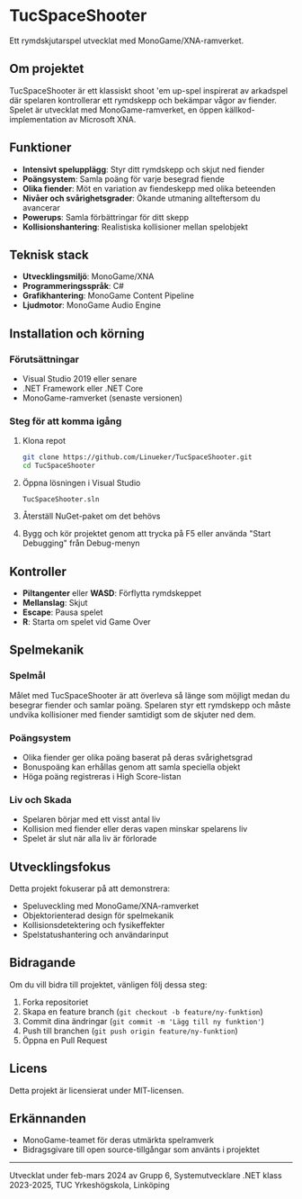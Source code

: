 # TucSpaceShooter

Ett rymdskjutarspel utvecklat med MonoGame/XNA-ramverket.

## Om projektet

TucSpaceShooter är ett klassiskt shoot 'em up-spel inspirerat av arkadspel där spelaren kontrollerar ett rymdskepp och bekämpar vågor av fiender. Spelet är utvecklat med MonoGame-ramverket, en öppen källkod-implementation av Microsoft XNA.

## Funktioner

- **Intensivt spelupplägg**: Styr ditt rymdskepp och skjut ned fiender
- **Poängsystem**: Samla poäng för varje besegrad fiende
- **Olika fiender**: Möt en variation av fiendeskepp med olika beteenden
- **Nivåer och svårighetsgrader**: Ökande utmaning allteftersom du avancerar
- **Powerups**: Samla förbättringar för ditt skepp
- **Kollisionshantering**: Realistiska kollisioner mellan spelobjekt

## Teknisk stack

- **Utvecklingsmiljö**: MonoGame/XNA
- **Programmeringsspråk**: C#
- **Grafikhantering**: MonoGame Content Pipeline
- **Ljudmotor**: MonoGame Audio Engine

## Installation och körning

### Förutsättningar

- Visual Studio 2019 eller senare
- .NET Framework eller .NET Core
- MonoGame-ramverket (senaste versionen)

### Steg för att komma igång

1. Klona repot
   ```bash
   git clone https://github.com/Linueker/TucSpaceShooter.git
   cd TucSpaceShooter
   ```

2. Öppna lösningen i Visual Studio
   ```
   TucSpaceShooter.sln
   ```

3. Återställ NuGet-paket om det behövs

4. Bygg och kör projektet genom att trycka på F5 eller använda "Start Debugging" från Debug-menyn

## Kontroller

- **Piltangenter** eller **WASD**: Förflytta rymdskeppet
- **Mellanslag**: Skjut
- **Escape**: Pausa spelet
- **R**: Starta om spelet vid Game Over

## Spelmekanik

### Spelmål
Målet med TucSpaceShooter är att överleva så länge som möjligt medan du besegrar fiender och samlar poäng. Spelaren styr ett rymdskepp och måste undvika kollisioner med fiender samtidigt som de skjuter ned dem.

### Poängsystem
- Olika fiender ger olika poäng baserat på deras svårighetsgrad
- Bonuspoäng kan erhållas genom att samla speciella objekt
- Höga poäng registreras i High Score-listan

### Liv och Skada
- Spelaren börjar med ett visst antal liv
- Kollision med fiender eller deras vapen minskar spelarens liv
- Spelet är slut när alla liv är förlorade

## Utvecklingsfokus

Detta projekt fokuserar på att demonstrera:
- Speluveckling med MonoGame/XNA-ramverket
- Objektorienterad design för spelmekanik
- Kollisionsdetektering och fysikeffekter
- Spelstatushantering och användarinput

## Bidragande

Om du vill bidra till projektet, vänligen följ dessa steg:

1. Forka repositoriet
2. Skapa en feature branch (`git checkout -b feature/ny-funktion`)
3. Commit dina ändringar (`git commit -m 'Lägg till ny funktion'`)
4. Push till branchen (`git push origin feature/ny-funktion`)
5. Öppna en Pull Request

## Licens

Detta projekt är licensierat under MIT-licensen.

## Erkännanden

- MonoGame-teamet för deras utmärkta spelramverk
- Bidragsgivare till open source-tillgångar som använts i projektet

---

Utvecklat under feb-mars 2024 av Grupp 6, Systemutvecklare .NET klass 2023-2025, TUC Yrkeshögskola, Linköping
